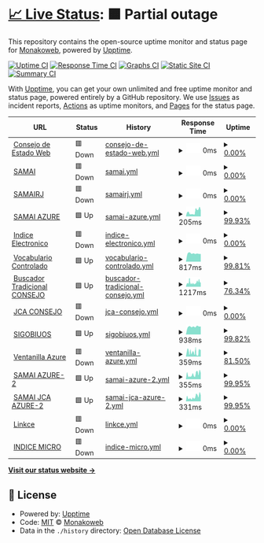 # [📈 Live Status](https://Monakoweb.github.io/upptime_ce): <!--live status--> **🟧 Partial outage**

This repository contains the open-source uptime monitor and status page for [Monakoweb](https://Monakoweb.github.io/upptime_ce), powered by [Upptime](https://github.com/upptime/upptime).

[![Uptime CI](https://github.com/Monakoweb/upptime_ce/workflows/Uptime%20CI/badge.svg)](https://github.com/Monakoweb/upptime_ce/actions?query=workflow%3A%22Uptime+CI%22)
[![Response Time CI](https://github.com/Monakoweb/upptime_ce/workflows/Response%20Time%20CI/badge.svg)](https://github.com/Monakoweb/upptime_ce/actions?query=workflow%3A%22Response+Time+CI%22)
[![Graphs CI](https://github.com/Monakoweb/upptime_ce/workflows/Graphs%20CI/badge.svg)](https://github.com/Monakoweb/upptime_ce/actions?query=workflow%3A%22Graphs+CI%22)
[![Static Site CI](https://github.com/Monakoweb/upptime_ce/workflows/Static%20Site%20CI/badge.svg)](https://github.com/Monakoweb/upptime_ce/actions?query=workflow%3A%22Static+Site+CI%22)
[![Summary CI](https://github.com/Monakoweb/upptime_ce/workflows/Summary%20CI/badge.svg)](https://github.com/Monakoweb/upptime_ce/actions?query=workflow%3A%22Summary+CI%22)

With [Upptime](https://upptime.js.org), you can get your own unlimited and free uptime monitor and status page, powered entirely by a GitHub repository. We use [Issues](https://github.com/Monakoweb/upptime_ce/issues) as incident reports, [Actions](https://github.com/Monakoweb/upptime_ce/actions) as uptime monitors, and [Pages](https://Monakoweb.github.io/upptime_ce) for the status page.

<!--start: status pages-->
<!-- This summary is generated by Upptime (https://github.com/upptime/upptime) -->
<!-- Do not edit this manually, your changes will be overwritten -->
<!-- prettier-ignore -->
| URL | Status | History | Response Time | Uptime |
| --- | ------ | ------- | ------------- | ------ |
| <img alt="" src="https://icons.duckduckgo.com/ip3/consejodeestado.gov.co.ico" height="13"> [Consejo de Estado Web](https://consejodeestado.gov.co/) | 🟥 Down | [consejo-de-estado-web.yml](https://github.com/Monakoweb/upptime_ce/commits/HEAD/history/consejo-de-estado-web.yml) | <details><summary><img alt="Response time graph" src="./graphs/consejo-de-estado-web/response-time-week.png" height="20"> 0ms</summary><br><a href="https://Monakoweb.github.io/upptime_ce/history/consejo-de-estado-web"><img alt="Response time 1702" src="https://img.shields.io/endpoint?url=https%3A%2F%2Fraw.githubusercontent.com%2FMonakoweb%2Fupptime_ce%2FHEAD%2Fapi%2Fconsejo-de-estado-web%2Fresponse-time.json"></a><br><a href="https://Monakoweb.github.io/upptime_ce/history/consejo-de-estado-web"><img alt="24-hour response time 0" src="https://img.shields.io/endpoint?url=https%3A%2F%2Fraw.githubusercontent.com%2FMonakoweb%2Fupptime_ce%2FHEAD%2Fapi%2Fconsejo-de-estado-web%2Fresponse-time-day.json"></a><br><a href="https://Monakoweb.github.io/upptime_ce/history/consejo-de-estado-web"><img alt="7-day response time 0" src="https://img.shields.io/endpoint?url=https%3A%2F%2Fraw.githubusercontent.com%2FMonakoweb%2Fupptime_ce%2FHEAD%2Fapi%2Fconsejo-de-estado-web%2Fresponse-time-week.json"></a><br><a href="https://Monakoweb.github.io/upptime_ce/history/consejo-de-estado-web"><img alt="30-day response time 0" src="https://img.shields.io/endpoint?url=https%3A%2F%2Fraw.githubusercontent.com%2FMonakoweb%2Fupptime_ce%2FHEAD%2Fapi%2Fconsejo-de-estado-web%2Fresponse-time-month.json"></a><br><a href="https://Monakoweb.github.io/upptime_ce/history/consejo-de-estado-web"><img alt="1-year response time 1702" src="https://img.shields.io/endpoint?url=https%3A%2F%2Fraw.githubusercontent.com%2FMonakoweb%2Fupptime_ce%2FHEAD%2Fapi%2Fconsejo-de-estado-web%2Fresponse-time-year.json"></a></details> | <details><summary><a href="https://Monakoweb.github.io/upptime_ce/history/consejo-de-estado-web">0.00%</a></summary><a href="https://Monakoweb.github.io/upptime_ce/history/consejo-de-estado-web"><img alt="All-time uptime 38.28%" src="https://img.shields.io/endpoint?url=https%3A%2F%2Fraw.githubusercontent.com%2FMonakoweb%2Fupptime_ce%2FHEAD%2Fapi%2Fconsejo-de-estado-web%2Fuptime.json"></a><br><a href="https://Monakoweb.github.io/upptime_ce/history/consejo-de-estado-web"><img alt="24-hour uptime 0.00%" src="https://img.shields.io/endpoint?url=https%3A%2F%2Fraw.githubusercontent.com%2FMonakoweb%2Fupptime_ce%2FHEAD%2Fapi%2Fconsejo-de-estado-web%2Fuptime-day.json"></a><br><a href="https://Monakoweb.github.io/upptime_ce/history/consejo-de-estado-web"><img alt="7-day uptime 0.00%" src="https://img.shields.io/endpoint?url=https%3A%2F%2Fraw.githubusercontent.com%2FMonakoweb%2Fupptime_ce%2FHEAD%2Fapi%2Fconsejo-de-estado-web%2Fuptime-week.json"></a><br><a href="https://Monakoweb.github.io/upptime_ce/history/consejo-de-estado-web"><img alt="30-day uptime 0.00%" src="https://img.shields.io/endpoint?url=https%3A%2F%2Fraw.githubusercontent.com%2FMonakoweb%2Fupptime_ce%2FHEAD%2Fapi%2Fconsejo-de-estado-web%2Fuptime-month.json"></a><br><a href="https://Monakoweb.github.io/upptime_ce/history/consejo-de-estado-web"><img alt="1-year uptime 38.28%" src="https://img.shields.io/endpoint?url=https%3A%2F%2Fraw.githubusercontent.com%2FMonakoweb%2Fupptime_ce%2FHEAD%2Fapi%2Fconsejo-de-estado-web%2Fuptime-year.json"></a></details>
| <img alt="" src="https://icons.duckduckgo.com/ip3/relatoria.consejodeestado.gov.co.ico" height="13"> [SAMAI](https://relatoria.consejodeestado.gov.co:8080/) | 🟥 Down | [samai.yml](https://github.com/Monakoweb/upptime_ce/commits/HEAD/history/samai.yml) | <details><summary><img alt="Response time graph" src="./graphs/samai/response-time-week.png" height="20"> 0ms</summary><br><a href="https://Monakoweb.github.io/upptime_ce/history/samai"><img alt="Response time 1190" src="https://img.shields.io/endpoint?url=https%3A%2F%2Fraw.githubusercontent.com%2FMonakoweb%2Fupptime_ce%2FHEAD%2Fapi%2Fsamai%2Fresponse-time.json"></a><br><a href="https://Monakoweb.github.io/upptime_ce/history/samai"><img alt="24-hour response time 0" src="https://img.shields.io/endpoint?url=https%3A%2F%2Fraw.githubusercontent.com%2FMonakoweb%2Fupptime_ce%2FHEAD%2Fapi%2Fsamai%2Fresponse-time-day.json"></a><br><a href="https://Monakoweb.github.io/upptime_ce/history/samai"><img alt="7-day response time 0" src="https://img.shields.io/endpoint?url=https%3A%2F%2Fraw.githubusercontent.com%2FMonakoweb%2Fupptime_ce%2FHEAD%2Fapi%2Fsamai%2Fresponse-time-week.json"></a><br><a href="https://Monakoweb.github.io/upptime_ce/history/samai"><img alt="30-day response time 0" src="https://img.shields.io/endpoint?url=https%3A%2F%2Fraw.githubusercontent.com%2FMonakoweb%2Fupptime_ce%2FHEAD%2Fapi%2Fsamai%2Fresponse-time-month.json"></a><br><a href="https://Monakoweb.github.io/upptime_ce/history/samai"><img alt="1-year response time 1190" src="https://img.shields.io/endpoint?url=https%3A%2F%2Fraw.githubusercontent.com%2FMonakoweb%2Fupptime_ce%2FHEAD%2Fapi%2Fsamai%2Fresponse-time-year.json"></a></details> | <details><summary><a href="https://Monakoweb.github.io/upptime_ce/history/samai">0.00%</a></summary><a href="https://Monakoweb.github.io/upptime_ce/history/samai"><img alt="All-time uptime 81.34%" src="https://img.shields.io/endpoint?url=https%3A%2F%2Fraw.githubusercontent.com%2FMonakoweb%2Fupptime_ce%2FHEAD%2Fapi%2Fsamai%2Fuptime.json"></a><br><a href="https://Monakoweb.github.io/upptime_ce/history/samai"><img alt="24-hour uptime 0.00%" src="https://img.shields.io/endpoint?url=https%3A%2F%2Fraw.githubusercontent.com%2FMonakoweb%2Fupptime_ce%2FHEAD%2Fapi%2Fsamai%2Fuptime-day.json"></a><br><a href="https://Monakoweb.github.io/upptime_ce/history/samai"><img alt="7-day uptime 0.00%" src="https://img.shields.io/endpoint?url=https%3A%2F%2Fraw.githubusercontent.com%2FMonakoweb%2Fupptime_ce%2FHEAD%2Fapi%2Fsamai%2Fuptime-week.json"></a><br><a href="https://Monakoweb.github.io/upptime_ce/history/samai"><img alt="30-day uptime 0.00%" src="https://img.shields.io/endpoint?url=https%3A%2F%2Fraw.githubusercontent.com%2FMonakoweb%2Fupptime_ce%2FHEAD%2Fapi%2Fsamai%2Fuptime-month.json"></a><br><a href="https://Monakoweb.github.io/upptime_ce/history/samai"><img alt="1-year uptime 81.34%" src="https://img.shields.io/endpoint?url=https%3A%2F%2Fraw.githubusercontent.com%2FMonakoweb%2Fupptime_ce%2FHEAD%2Fapi%2Fsamai%2Fuptime-year.json"></a></details>
| <img alt="" src="https://icons.duckduckgo.com/ip3/samairj.consejodeestado.gov.co.ico" height="13"> [SAMAIRJ](https://samairj.consejodeestado.gov.co/) | 🟥 Down | [samairj.yml](https://github.com/Monakoweb/upptime_ce/commits/HEAD/history/samairj.yml) | <details><summary><img alt="Response time graph" src="./graphs/samairj/response-time-week.png" height="20"> 0ms</summary><br><a href="https://Monakoweb.github.io/upptime_ce/history/samairj"><img alt="Response time 1115" src="https://img.shields.io/endpoint?url=https%3A%2F%2Fraw.githubusercontent.com%2FMonakoweb%2Fupptime_ce%2FHEAD%2Fapi%2Fsamairj%2Fresponse-time.json"></a><br><a href="https://Monakoweb.github.io/upptime_ce/history/samairj"><img alt="24-hour response time 0" src="https://img.shields.io/endpoint?url=https%3A%2F%2Fraw.githubusercontent.com%2FMonakoweb%2Fupptime_ce%2FHEAD%2Fapi%2Fsamairj%2Fresponse-time-day.json"></a><br><a href="https://Monakoweb.github.io/upptime_ce/history/samairj"><img alt="7-day response time 0" src="https://img.shields.io/endpoint?url=https%3A%2F%2Fraw.githubusercontent.com%2FMonakoweb%2Fupptime_ce%2FHEAD%2Fapi%2Fsamairj%2Fresponse-time-week.json"></a><br><a href="https://Monakoweb.github.io/upptime_ce/history/samairj"><img alt="30-day response time 0" src="https://img.shields.io/endpoint?url=https%3A%2F%2Fraw.githubusercontent.com%2FMonakoweb%2Fupptime_ce%2FHEAD%2Fapi%2Fsamairj%2Fresponse-time-month.json"></a><br><a href="https://Monakoweb.github.io/upptime_ce/history/samairj"><img alt="1-year response time 1115" src="https://img.shields.io/endpoint?url=https%3A%2F%2Fraw.githubusercontent.com%2FMonakoweb%2Fupptime_ce%2FHEAD%2Fapi%2Fsamairj%2Fresponse-time-year.json"></a></details> | <details><summary><a href="https://Monakoweb.github.io/upptime_ce/history/samairj">0.00%</a></summary><a href="https://Monakoweb.github.io/upptime_ce/history/samairj"><img alt="All-time uptime 78.83%" src="https://img.shields.io/endpoint?url=https%3A%2F%2Fraw.githubusercontent.com%2FMonakoweb%2Fupptime_ce%2FHEAD%2Fapi%2Fsamairj%2Fuptime.json"></a><br><a href="https://Monakoweb.github.io/upptime_ce/history/samairj"><img alt="24-hour uptime 0.00%" src="https://img.shields.io/endpoint?url=https%3A%2F%2Fraw.githubusercontent.com%2FMonakoweb%2Fupptime_ce%2FHEAD%2Fapi%2Fsamairj%2Fuptime-day.json"></a><br><a href="https://Monakoweb.github.io/upptime_ce/history/samairj"><img alt="7-day uptime 0.00%" src="https://img.shields.io/endpoint?url=https%3A%2F%2Fraw.githubusercontent.com%2FMonakoweb%2Fupptime_ce%2FHEAD%2Fapi%2Fsamairj%2Fuptime-week.json"></a><br><a href="https://Monakoweb.github.io/upptime_ce/history/samairj"><img alt="30-day uptime 0.00%" src="https://img.shields.io/endpoint?url=https%3A%2F%2Fraw.githubusercontent.com%2FMonakoweb%2Fupptime_ce%2FHEAD%2Fapi%2Fsamairj%2Fuptime-month.json"></a><br><a href="https://Monakoweb.github.io/upptime_ce/history/samairj"><img alt="1-year uptime 78.83%" src="https://img.shields.io/endpoint?url=https%3A%2F%2Fraw.githubusercontent.com%2FMonakoweb%2Fupptime_ce%2FHEAD%2Fapi%2Fsamairj%2Fuptime-year.json"></a></details>
| <img alt="" src="https://icons.duckduckgo.com/ip3/samai.azurewebsites.net.ico" height="13"> [SAMAI AZURE](https://samai.azurewebsites.net/) | 🟩 Up | [samai-azure.yml](https://github.com/Monakoweb/upptime_ce/commits/HEAD/history/samai-azure.yml) | <details><summary><img alt="Response time graph" src="./graphs/samai-azure/response-time-week.png" height="20"> 205ms</summary><br><a href="https://Monakoweb.github.io/upptime_ce/history/samai-azure"><img alt="Response time 385" src="https://img.shields.io/endpoint?url=https%3A%2F%2Fraw.githubusercontent.com%2FMonakoweb%2Fupptime_ce%2FHEAD%2Fapi%2Fsamai-azure%2Fresponse-time.json"></a><br><a href="https://Monakoweb.github.io/upptime_ce/history/samai-azure"><img alt="24-hour response time 204" src="https://img.shields.io/endpoint?url=https%3A%2F%2Fraw.githubusercontent.com%2FMonakoweb%2Fupptime_ce%2FHEAD%2Fapi%2Fsamai-azure%2Fresponse-time-day.json"></a><br><a href="https://Monakoweb.github.io/upptime_ce/history/samai-azure"><img alt="7-day response time 205" src="https://img.shields.io/endpoint?url=https%3A%2F%2Fraw.githubusercontent.com%2FMonakoweb%2Fupptime_ce%2FHEAD%2Fapi%2Fsamai-azure%2Fresponse-time-week.json"></a><br><a href="https://Monakoweb.github.io/upptime_ce/history/samai-azure"><img alt="30-day response time 451" src="https://img.shields.io/endpoint?url=https%3A%2F%2Fraw.githubusercontent.com%2FMonakoweb%2Fupptime_ce%2FHEAD%2Fapi%2Fsamai-azure%2Fresponse-time-month.json"></a><br><a href="https://Monakoweb.github.io/upptime_ce/history/samai-azure"><img alt="1-year response time 385" src="https://img.shields.io/endpoint?url=https%3A%2F%2Fraw.githubusercontent.com%2FMonakoweb%2Fupptime_ce%2FHEAD%2Fapi%2Fsamai-azure%2Fresponse-time-year.json"></a></details> | <details><summary><a href="https://Monakoweb.github.io/upptime_ce/history/samai-azure">99.93%</a></summary><a href="https://Monakoweb.github.io/upptime_ce/history/samai-azure"><img alt="All-time uptime 99.89%" src="https://img.shields.io/endpoint?url=https%3A%2F%2Fraw.githubusercontent.com%2FMonakoweb%2Fupptime_ce%2FHEAD%2Fapi%2Fsamai-azure%2Fuptime.json"></a><br><a href="https://Monakoweb.github.io/upptime_ce/history/samai-azure"><img alt="24-hour uptime 100.00%" src="https://img.shields.io/endpoint?url=https%3A%2F%2Fraw.githubusercontent.com%2FMonakoweb%2Fupptime_ce%2FHEAD%2Fapi%2Fsamai-azure%2Fuptime-day.json"></a><br><a href="https://Monakoweb.github.io/upptime_ce/history/samai-azure"><img alt="7-day uptime 99.93%" src="https://img.shields.io/endpoint?url=https%3A%2F%2Fraw.githubusercontent.com%2FMonakoweb%2Fupptime_ce%2FHEAD%2Fapi%2Fsamai-azure%2Fuptime-week.json"></a><br><a href="https://Monakoweb.github.io/upptime_ce/history/samai-azure"><img alt="30-day uptime 99.85%" src="https://img.shields.io/endpoint?url=https%3A%2F%2Fraw.githubusercontent.com%2FMonakoweb%2Fupptime_ce%2FHEAD%2Fapi%2Fsamai-azure%2Fuptime-month.json"></a><br><a href="https://Monakoweb.github.io/upptime_ce/history/samai-azure"><img alt="1-year uptime 99.89%" src="https://img.shields.io/endpoint?url=https%3A%2F%2Fraw.githubusercontent.com%2FMonakoweb%2Fupptime_ce%2FHEAD%2Fapi%2Fsamai-azure%2Fuptime-year.json"></a></details>
| <img alt="" src="https://icons.duckduckgo.com/ip3/iedoc.consejodeestado.gov.co.ico" height="13"> [Indice Electronico](https://iedoc.consejodeestado.gov.co:448/) | 🟥 Down | [indice-electronico.yml](https://github.com/Monakoweb/upptime_ce/commits/HEAD/history/indice-electronico.yml) | <details><summary><img alt="Response time graph" src="./graphs/indice-electronico/response-time-week.png" height="20"> 0ms</summary><br><a href="https://Monakoweb.github.io/upptime_ce/history/indice-electronico"><img alt="Response time 824" src="https://img.shields.io/endpoint?url=https%3A%2F%2Fraw.githubusercontent.com%2FMonakoweb%2Fupptime_ce%2FHEAD%2Fapi%2Findice-electronico%2Fresponse-time.json"></a><br><a href="https://Monakoweb.github.io/upptime_ce/history/indice-electronico"><img alt="24-hour response time 0" src="https://img.shields.io/endpoint?url=https%3A%2F%2Fraw.githubusercontent.com%2FMonakoweb%2Fupptime_ce%2FHEAD%2Fapi%2Findice-electronico%2Fresponse-time-day.json"></a><br><a href="https://Monakoweb.github.io/upptime_ce/history/indice-electronico"><img alt="7-day response time 0" src="https://img.shields.io/endpoint?url=https%3A%2F%2Fraw.githubusercontent.com%2FMonakoweb%2Fupptime_ce%2FHEAD%2Fapi%2Findice-electronico%2Fresponse-time-week.json"></a><br><a href="https://Monakoweb.github.io/upptime_ce/history/indice-electronico"><img alt="30-day response time 638" src="https://img.shields.io/endpoint?url=https%3A%2F%2Fraw.githubusercontent.com%2FMonakoweb%2Fupptime_ce%2FHEAD%2Fapi%2Findice-electronico%2Fresponse-time-month.json"></a><br><a href="https://Monakoweb.github.io/upptime_ce/history/indice-electronico"><img alt="1-year response time 824" src="https://img.shields.io/endpoint?url=https%3A%2F%2Fraw.githubusercontent.com%2FMonakoweb%2Fupptime_ce%2FHEAD%2Fapi%2Findice-electronico%2Fresponse-time-year.json"></a></details> | <details><summary><a href="https://Monakoweb.github.io/upptime_ce/history/indice-electronico">0.00%</a></summary><a href="https://Monakoweb.github.io/upptime_ce/history/indice-electronico"><img alt="All-time uptime 89.94%" src="https://img.shields.io/endpoint?url=https%3A%2F%2Fraw.githubusercontent.com%2FMonakoweb%2Fupptime_ce%2FHEAD%2Fapi%2Findice-electronico%2Fuptime.json"></a><br><a href="https://Monakoweb.github.io/upptime_ce/history/indice-electronico"><img alt="24-hour uptime 0.00%" src="https://img.shields.io/endpoint?url=https%3A%2F%2Fraw.githubusercontent.com%2FMonakoweb%2Fupptime_ce%2FHEAD%2Fapi%2Findice-electronico%2Fuptime-day.json"></a><br><a href="https://Monakoweb.github.io/upptime_ce/history/indice-electronico"><img alt="7-day uptime 0.00%" src="https://img.shields.io/endpoint?url=https%3A%2F%2Fraw.githubusercontent.com%2FMonakoweb%2Fupptime_ce%2FHEAD%2Fapi%2Findice-electronico%2Fuptime-week.json"></a><br><a href="https://Monakoweb.github.io/upptime_ce/history/indice-electronico"><img alt="30-day uptime 36.25%" src="https://img.shields.io/endpoint?url=https%3A%2F%2Fraw.githubusercontent.com%2FMonakoweb%2Fupptime_ce%2FHEAD%2Fapi%2Findice-electronico%2Fuptime-month.json"></a><br><a href="https://Monakoweb.github.io/upptime_ce/history/indice-electronico"><img alt="1-year uptime 89.94%" src="https://img.shields.io/endpoint?url=https%3A%2F%2Fraw.githubusercontent.com%2FMonakoweb%2Fupptime_ce%2FHEAD%2Fapi%2Findice-electronico%2Fuptime-year.json"></a></details>
| <img alt="" src="https://icons.duckduckgo.com/ip3/190.217.24.78.ico" height="13"> [Vocabulario Controlado](http://190.217.24.78:8888/tematres3/vocab/index.php) | 🟩 Up | [vocabulario-controlado.yml](https://github.com/Monakoweb/upptime_ce/commits/HEAD/history/vocabulario-controlado.yml) | <details><summary><img alt="Response time graph" src="./graphs/vocabulario-controlado/response-time-week.png" height="20"> 817ms</summary><br><a href="https://Monakoweb.github.io/upptime_ce/history/vocabulario-controlado"><img alt="Response time 867" src="https://img.shields.io/endpoint?url=https%3A%2F%2Fraw.githubusercontent.com%2FMonakoweb%2Fupptime_ce%2FHEAD%2Fapi%2Fvocabulario-controlado%2Fresponse-time.json"></a><br><a href="https://Monakoweb.github.io/upptime_ce/history/vocabulario-controlado"><img alt="24-hour response time 772" src="https://img.shields.io/endpoint?url=https%3A%2F%2Fraw.githubusercontent.com%2FMonakoweb%2Fupptime_ce%2FHEAD%2Fapi%2Fvocabulario-controlado%2Fresponse-time-day.json"></a><br><a href="https://Monakoweb.github.io/upptime_ce/history/vocabulario-controlado"><img alt="7-day response time 817" src="https://img.shields.io/endpoint?url=https%3A%2F%2Fraw.githubusercontent.com%2FMonakoweb%2Fupptime_ce%2FHEAD%2Fapi%2Fvocabulario-controlado%2Fresponse-time-week.json"></a><br><a href="https://Monakoweb.github.io/upptime_ce/history/vocabulario-controlado"><img alt="30-day response time 804" src="https://img.shields.io/endpoint?url=https%3A%2F%2Fraw.githubusercontent.com%2FMonakoweb%2Fupptime_ce%2FHEAD%2Fapi%2Fvocabulario-controlado%2Fresponse-time-month.json"></a><br><a href="https://Monakoweb.github.io/upptime_ce/history/vocabulario-controlado"><img alt="1-year response time 867" src="https://img.shields.io/endpoint?url=https%3A%2F%2Fraw.githubusercontent.com%2FMonakoweb%2Fupptime_ce%2FHEAD%2Fapi%2Fvocabulario-controlado%2Fresponse-time-year.json"></a></details> | <details><summary><a href="https://Monakoweb.github.io/upptime_ce/history/vocabulario-controlado">99.81%</a></summary><a href="https://Monakoweb.github.io/upptime_ce/history/vocabulario-controlado"><img alt="All-time uptime 99.37%" src="https://img.shields.io/endpoint?url=https%3A%2F%2Fraw.githubusercontent.com%2FMonakoweb%2Fupptime_ce%2FHEAD%2Fapi%2Fvocabulario-controlado%2Fuptime.json"></a><br><a href="https://Monakoweb.github.io/upptime_ce/history/vocabulario-controlado"><img alt="24-hour uptime 100.00%" src="https://img.shields.io/endpoint?url=https%3A%2F%2Fraw.githubusercontent.com%2FMonakoweb%2Fupptime_ce%2FHEAD%2Fapi%2Fvocabulario-controlado%2Fuptime-day.json"></a><br><a href="https://Monakoweb.github.io/upptime_ce/history/vocabulario-controlado"><img alt="7-day uptime 99.81%" src="https://img.shields.io/endpoint?url=https%3A%2F%2Fraw.githubusercontent.com%2FMonakoweb%2Fupptime_ce%2FHEAD%2Fapi%2Fvocabulario-controlado%2Fuptime-week.json"></a><br><a href="https://Monakoweb.github.io/upptime_ce/history/vocabulario-controlado"><img alt="30-day uptime 99.90%" src="https://img.shields.io/endpoint?url=https%3A%2F%2Fraw.githubusercontent.com%2FMonakoweb%2Fupptime_ce%2FHEAD%2Fapi%2Fvocabulario-controlado%2Fuptime-month.json"></a><br><a href="https://Monakoweb.github.io/upptime_ce/history/vocabulario-controlado"><img alt="1-year uptime 99.37%" src="https://img.shields.io/endpoint?url=https%3A%2F%2Fraw.githubusercontent.com%2FMonakoweb%2Fupptime_ce%2FHEAD%2Fapi%2Fvocabulario-controlado%2Fuptime-year.json"></a></details>
| <img alt="" src="https://icons.duckduckgo.com/ip3/190.217.24.55.ico" height="13"> [Buscador Tradicional CONSEJO](http://190.217.24.55:8080/WebRelatoria/ce/index.xhtml) | 🟩 Up | [buscador-tradicional-consejo.yml](https://github.com/Monakoweb/upptime_ce/commits/HEAD/history/buscador-tradicional-consejo.yml) | <details><summary><img alt="Response time graph" src="./graphs/buscador-tradicional-consejo/response-time-week.png" height="20"> 1217ms</summary><br><a href="https://Monakoweb.github.io/upptime_ce/history/buscador-tradicional-consejo"><img alt="Response time 1917" src="https://img.shields.io/endpoint?url=https%3A%2F%2Fraw.githubusercontent.com%2FMonakoweb%2Fupptime_ce%2FHEAD%2Fapi%2Fbuscador-tradicional-consejo%2Fresponse-time.json"></a><br><a href="https://Monakoweb.github.io/upptime_ce/history/buscador-tradicional-consejo"><img alt="24-hour response time 863" src="https://img.shields.io/endpoint?url=https%3A%2F%2Fraw.githubusercontent.com%2FMonakoweb%2Fupptime_ce%2FHEAD%2Fapi%2Fbuscador-tradicional-consejo%2Fresponse-time-day.json"></a><br><a href="https://Monakoweb.github.io/upptime_ce/history/buscador-tradicional-consejo"><img alt="7-day response time 1217" src="https://img.shields.io/endpoint?url=https%3A%2F%2Fraw.githubusercontent.com%2FMonakoweb%2Fupptime_ce%2FHEAD%2Fapi%2Fbuscador-tradicional-consejo%2Fresponse-time-week.json"></a><br><a href="https://Monakoweb.github.io/upptime_ce/history/buscador-tradicional-consejo"><img alt="30-day response time 2093" src="https://img.shields.io/endpoint?url=https%3A%2F%2Fraw.githubusercontent.com%2FMonakoweb%2Fupptime_ce%2FHEAD%2Fapi%2Fbuscador-tradicional-consejo%2Fresponse-time-month.json"></a><br><a href="https://Monakoweb.github.io/upptime_ce/history/buscador-tradicional-consejo"><img alt="1-year response time 1917" src="https://img.shields.io/endpoint?url=https%3A%2F%2Fraw.githubusercontent.com%2FMonakoweb%2Fupptime_ce%2FHEAD%2Fapi%2Fbuscador-tradicional-consejo%2Fresponse-time-year.json"></a></details> | <details><summary><a href="https://Monakoweb.github.io/upptime_ce/history/buscador-tradicional-consejo">76.34%</a></summary><a href="https://Monakoweb.github.io/upptime_ce/history/buscador-tradicional-consejo"><img alt="All-time uptime 94.92%" src="https://img.shields.io/endpoint?url=https%3A%2F%2Fraw.githubusercontent.com%2FMonakoweb%2Fupptime_ce%2FHEAD%2Fapi%2Fbuscador-tradicional-consejo%2Fuptime.json"></a><br><a href="https://Monakoweb.github.io/upptime_ce/history/buscador-tradicional-consejo"><img alt="24-hour uptime 37.71%" src="https://img.shields.io/endpoint?url=https%3A%2F%2Fraw.githubusercontent.com%2FMonakoweb%2Fupptime_ce%2FHEAD%2Fapi%2Fbuscador-tradicional-consejo%2Fuptime-day.json"></a><br><a href="https://Monakoweb.github.io/upptime_ce/history/buscador-tradicional-consejo"><img alt="7-day uptime 76.34%" src="https://img.shields.io/endpoint?url=https%3A%2F%2Fraw.githubusercontent.com%2FMonakoweb%2Fupptime_ce%2FHEAD%2Fapi%2Fbuscador-tradicional-consejo%2Fuptime-week.json"></a><br><a href="https://Monakoweb.github.io/upptime_ce/history/buscador-tradicional-consejo"><img alt="30-day uptime 89.68%" src="https://img.shields.io/endpoint?url=https%3A%2F%2Fraw.githubusercontent.com%2FMonakoweb%2Fupptime_ce%2FHEAD%2Fapi%2Fbuscador-tradicional-consejo%2Fuptime-month.json"></a><br><a href="https://Monakoweb.github.io/upptime_ce/history/buscador-tradicional-consejo"><img alt="1-year uptime 94.92%" src="https://img.shields.io/endpoint?url=https%3A%2F%2Fraw.githubusercontent.com%2FMonakoweb%2Fupptime_ce%2FHEAD%2Fapi%2Fbuscador-tradicional-consejo%2Fuptime-year.json"></a></details>
| <img alt="" src="https://icons.duckduckgo.com/ip3/relatoria.consejodeestado.gov.co.ico" height="13"> [JCA CONSEJO](https://relatoria.consejodeestado.gov.co:8088/) | 🟥 Down | [jca-consejo.yml](https://github.com/Monakoweb/upptime_ce/commits/HEAD/history/jca-consejo.yml) | <details><summary><img alt="Response time graph" src="./graphs/jca-consejo/response-time-week.png" height="20"> 0ms</summary><br><a href="https://Monakoweb.github.io/upptime_ce/history/jca-consejo"><img alt="Response time 1917" src="https://img.shields.io/endpoint?url=https%3A%2F%2Fraw.githubusercontent.com%2FMonakoweb%2Fupptime_ce%2FHEAD%2Fapi%2Fjca-consejo%2Fresponse-time.json"></a><br><a href="https://Monakoweb.github.io/upptime_ce/history/jca-consejo"><img alt="24-hour response time 0" src="https://img.shields.io/endpoint?url=https%3A%2F%2Fraw.githubusercontent.com%2FMonakoweb%2Fupptime_ce%2FHEAD%2Fapi%2Fjca-consejo%2Fresponse-time-day.json"></a><br><a href="https://Monakoweb.github.io/upptime_ce/history/jca-consejo"><img alt="7-day response time 0" src="https://img.shields.io/endpoint?url=https%3A%2F%2Fraw.githubusercontent.com%2FMonakoweb%2Fupptime_ce%2FHEAD%2Fapi%2Fjca-consejo%2Fresponse-time-week.json"></a><br><a href="https://Monakoweb.github.io/upptime_ce/history/jca-consejo"><img alt="30-day response time 0" src="https://img.shields.io/endpoint?url=https%3A%2F%2Fraw.githubusercontent.com%2FMonakoweb%2Fupptime_ce%2FHEAD%2Fapi%2Fjca-consejo%2Fresponse-time-month.json"></a><br><a href="https://Monakoweb.github.io/upptime_ce/history/jca-consejo"><img alt="1-year response time 1917" src="https://img.shields.io/endpoint?url=https%3A%2F%2Fraw.githubusercontent.com%2FMonakoweb%2Fupptime_ce%2FHEAD%2Fapi%2Fjca-consejo%2Fresponse-time-year.json"></a></details> | <details><summary><a href="https://Monakoweb.github.io/upptime_ce/history/jca-consejo">0.00%</a></summary><a href="https://Monakoweb.github.io/upptime_ce/history/jca-consejo"><img alt="All-time uptime 75.58%" src="https://img.shields.io/endpoint?url=https%3A%2F%2Fraw.githubusercontent.com%2FMonakoweb%2Fupptime_ce%2FHEAD%2Fapi%2Fjca-consejo%2Fuptime.json"></a><br><a href="https://Monakoweb.github.io/upptime_ce/history/jca-consejo"><img alt="24-hour uptime 0.00%" src="https://img.shields.io/endpoint?url=https%3A%2F%2Fraw.githubusercontent.com%2FMonakoweb%2Fupptime_ce%2FHEAD%2Fapi%2Fjca-consejo%2Fuptime-day.json"></a><br><a href="https://Monakoweb.github.io/upptime_ce/history/jca-consejo"><img alt="7-day uptime 0.00%" src="https://img.shields.io/endpoint?url=https%3A%2F%2Fraw.githubusercontent.com%2FMonakoweb%2Fupptime_ce%2FHEAD%2Fapi%2Fjca-consejo%2Fuptime-week.json"></a><br><a href="https://Monakoweb.github.io/upptime_ce/history/jca-consejo"><img alt="30-day uptime 0.00%" src="https://img.shields.io/endpoint?url=https%3A%2F%2Fraw.githubusercontent.com%2FMonakoweb%2Fupptime_ce%2FHEAD%2Fapi%2Fjca-consejo%2Fuptime-month.json"></a><br><a href="https://Monakoweb.github.io/upptime_ce/history/jca-consejo"><img alt="1-year uptime 75.58%" src="https://img.shields.io/endpoint?url=https%3A%2F%2Fraw.githubusercontent.com%2FMonakoweb%2Fupptime_ce%2FHEAD%2Fapi%2Fjca-consejo%2Fuptime-year.json"></a></details>
| <img alt="" src="https://icons.duckduckgo.com/ip3/sigobius.consejodeestado.gov.co.ico" height="13"> [SIGOBIUOS](https://sigobius.consejodeestado.gov.co/SIGOBIUS/wsCorrespondencia/srvCorrespondencia.asmx?wsdl) | 🟩 Up | [sigobiuos.yml](https://github.com/Monakoweb/upptime_ce/commits/HEAD/history/sigobiuos.yml) | <details><summary><img alt="Response time graph" src="./graphs/sigobiuos/response-time-week.png" height="20"> 938ms</summary><br><a href="https://Monakoweb.github.io/upptime_ce/history/sigobiuos"><img alt="Response time 1448" src="https://img.shields.io/endpoint?url=https%3A%2F%2Fraw.githubusercontent.com%2FMonakoweb%2Fupptime_ce%2FHEAD%2Fapi%2Fsigobiuos%2Fresponse-time.json"></a><br><a href="https://Monakoweb.github.io/upptime_ce/history/sigobiuos"><img alt="24-hour response time 962" src="https://img.shields.io/endpoint?url=https%3A%2F%2Fraw.githubusercontent.com%2FMonakoweb%2Fupptime_ce%2FHEAD%2Fapi%2Fsigobiuos%2Fresponse-time-day.json"></a><br><a href="https://Monakoweb.github.io/upptime_ce/history/sigobiuos"><img alt="7-day response time 938" src="https://img.shields.io/endpoint?url=https%3A%2F%2Fraw.githubusercontent.com%2FMonakoweb%2Fupptime_ce%2FHEAD%2Fapi%2Fsigobiuos%2Fresponse-time-week.json"></a><br><a href="https://Monakoweb.github.io/upptime_ce/history/sigobiuos"><img alt="30-day response time 1347" src="https://img.shields.io/endpoint?url=https%3A%2F%2Fraw.githubusercontent.com%2FMonakoweb%2Fupptime_ce%2FHEAD%2Fapi%2Fsigobiuos%2Fresponse-time-month.json"></a><br><a href="https://Monakoweb.github.io/upptime_ce/history/sigobiuos"><img alt="1-year response time 1448" src="https://img.shields.io/endpoint?url=https%3A%2F%2Fraw.githubusercontent.com%2FMonakoweb%2Fupptime_ce%2FHEAD%2Fapi%2Fsigobiuos%2Fresponse-time-year.json"></a></details> | <details><summary><a href="https://Monakoweb.github.io/upptime_ce/history/sigobiuos">99.82%</a></summary><a href="https://Monakoweb.github.io/upptime_ce/history/sigobiuos"><img alt="All-time uptime 97.23%" src="https://img.shields.io/endpoint?url=https%3A%2F%2Fraw.githubusercontent.com%2FMonakoweb%2Fupptime_ce%2FHEAD%2Fapi%2Fsigobiuos%2Fuptime.json"></a><br><a href="https://Monakoweb.github.io/upptime_ce/history/sigobiuos"><img alt="24-hour uptime 100.00%" src="https://img.shields.io/endpoint?url=https%3A%2F%2Fraw.githubusercontent.com%2FMonakoweb%2Fupptime_ce%2FHEAD%2Fapi%2Fsigobiuos%2Fuptime-day.json"></a><br><a href="https://Monakoweb.github.io/upptime_ce/history/sigobiuos"><img alt="7-day uptime 99.82%" src="https://img.shields.io/endpoint?url=https%3A%2F%2Fraw.githubusercontent.com%2FMonakoweb%2Fupptime_ce%2FHEAD%2Fapi%2Fsigobiuos%2Fuptime-week.json"></a><br><a href="https://Monakoweb.github.io/upptime_ce/history/sigobiuos"><img alt="30-day uptime 99.83%" src="https://img.shields.io/endpoint?url=https%3A%2F%2Fraw.githubusercontent.com%2FMonakoweb%2Fupptime_ce%2FHEAD%2Fapi%2Fsigobiuos%2Fuptime-month.json"></a><br><a href="https://Monakoweb.github.io/upptime_ce/history/sigobiuos"><img alt="1-year uptime 97.23%" src="https://img.shields.io/endpoint?url=https%3A%2F%2Fraw.githubusercontent.com%2FMonakoweb%2Fupptime_ce%2FHEAD%2Fapi%2Fsigobiuos%2Fuptime-year.json"></a></details>
| <img alt="" src="https://icons.duckduckgo.com/ip3/null.ico" height="13"> [Ventanilla Azure](ventanillavirtual.consejodeestado.gov.co) | 🟥 Down | [ventanilla-azure.yml](https://github.com/Monakoweb/upptime_ce/commits/HEAD/history/ventanilla-azure.yml) | <details><summary><img alt="Response time graph" src="./graphs/ventanilla-azure/response-time-week.png" height="20"> 359ms</summary><br><a href="https://Monakoweb.github.io/upptime_ce/history/ventanilla-azure"><img alt="Response time 276" src="https://img.shields.io/endpoint?url=https%3A%2F%2Fraw.githubusercontent.com%2FMonakoweb%2Fupptime_ce%2FHEAD%2Fapi%2Fventanilla-azure%2Fresponse-time.json"></a><br><a href="https://Monakoweb.github.io/upptime_ce/history/ventanilla-azure"><img alt="24-hour response time 373" src="https://img.shields.io/endpoint?url=https%3A%2F%2Fraw.githubusercontent.com%2FMonakoweb%2Fupptime_ce%2FHEAD%2Fapi%2Fventanilla-azure%2Fresponse-time-day.json"></a><br><a href="https://Monakoweb.github.io/upptime_ce/history/ventanilla-azure"><img alt="7-day response time 359" src="https://img.shields.io/endpoint?url=https%3A%2F%2Fraw.githubusercontent.com%2FMonakoweb%2Fupptime_ce%2FHEAD%2Fapi%2Fventanilla-azure%2Fresponse-time-week.json"></a><br><a href="https://Monakoweb.github.io/upptime_ce/history/ventanilla-azure"><img alt="30-day response time 309" src="https://img.shields.io/endpoint?url=https%3A%2F%2Fraw.githubusercontent.com%2FMonakoweb%2Fupptime_ce%2FHEAD%2Fapi%2Fventanilla-azure%2Fresponse-time-month.json"></a><br><a href="https://Monakoweb.github.io/upptime_ce/history/ventanilla-azure"><img alt="1-year response time 276" src="https://img.shields.io/endpoint?url=https%3A%2F%2Fraw.githubusercontent.com%2FMonakoweb%2Fupptime_ce%2FHEAD%2Fapi%2Fventanilla-azure%2Fresponse-time-year.json"></a></details> | <details><summary><a href="https://Monakoweb.github.io/upptime_ce/history/ventanilla-azure">81.50%</a></summary><a href="https://Monakoweb.github.io/upptime_ce/history/ventanilla-azure"><img alt="All-time uptime 2.47%" src="https://img.shields.io/endpoint?url=https%3A%2F%2Fraw.githubusercontent.com%2FMonakoweb%2Fupptime_ce%2FHEAD%2Fapi%2Fventanilla-azure%2Fuptime.json"></a><br><a href="https://Monakoweb.github.io/upptime_ce/history/ventanilla-azure"><img alt="24-hour uptime 83.60%" src="https://img.shields.io/endpoint?url=https%3A%2F%2Fraw.githubusercontent.com%2FMonakoweb%2Fupptime_ce%2FHEAD%2Fapi%2Fventanilla-azure%2Fuptime-day.json"></a><br><a href="https://Monakoweb.github.io/upptime_ce/history/ventanilla-azure"><img alt="7-day uptime 81.50%" src="https://img.shields.io/endpoint?url=https%3A%2F%2Fraw.githubusercontent.com%2FMonakoweb%2Fupptime_ce%2FHEAD%2Fapi%2Fventanilla-azure%2Fuptime-week.json"></a><br><a href="https://Monakoweb.github.io/upptime_ce/history/ventanilla-azure"><img alt="30-day uptime 16.85%" src="https://img.shields.io/endpoint?url=https%3A%2F%2Fraw.githubusercontent.com%2FMonakoweb%2Fupptime_ce%2FHEAD%2Fapi%2Fventanilla-azure%2Fuptime-month.json"></a><br><a href="https://Monakoweb.github.io/upptime_ce/history/ventanilla-azure"><img alt="1-year uptime 2.47%" src="https://img.shields.io/endpoint?url=https%3A%2F%2Fraw.githubusercontent.com%2FMonakoweb%2Fupptime_ce%2FHEAD%2Fapi%2Fventanilla-azure%2Fuptime-year.json"></a></details>
| <img alt="" src="https://icons.duckduckgo.com/ip3/null.ico" height="13"> [SAMAI AZURE-2](samai.consejodeestado.gov.co) | 🟩 Up | [samai-azure-2.yml](https://github.com/Monakoweb/upptime_ce/commits/HEAD/history/samai-azure-2.yml) | <details><summary><img alt="Response time graph" src="./graphs/samai-azure-2/response-time-week.png" height="20"> 355ms</summary><br><a href="https://Monakoweb.github.io/upptime_ce/history/samai-azure-2"><img alt="Response time 659" src="https://img.shields.io/endpoint?url=https%3A%2F%2Fraw.githubusercontent.com%2FMonakoweb%2Fupptime_ce%2FHEAD%2Fapi%2Fsamai-azure-2%2Fresponse-time.json"></a><br><a href="https://Monakoweb.github.io/upptime_ce/history/samai-azure-2"><img alt="24-hour response time 307" src="https://img.shields.io/endpoint?url=https%3A%2F%2Fraw.githubusercontent.com%2FMonakoweb%2Fupptime_ce%2FHEAD%2Fapi%2Fsamai-azure-2%2Fresponse-time-day.json"></a><br><a href="https://Monakoweb.github.io/upptime_ce/history/samai-azure-2"><img alt="7-day response time 355" src="https://img.shields.io/endpoint?url=https%3A%2F%2Fraw.githubusercontent.com%2FMonakoweb%2Fupptime_ce%2FHEAD%2Fapi%2Fsamai-azure-2%2Fresponse-time-week.json"></a><br><a href="https://Monakoweb.github.io/upptime_ce/history/samai-azure-2"><img alt="30-day response time 522" src="https://img.shields.io/endpoint?url=https%3A%2F%2Fraw.githubusercontent.com%2FMonakoweb%2Fupptime_ce%2FHEAD%2Fapi%2Fsamai-azure-2%2Fresponse-time-month.json"></a><br><a href="https://Monakoweb.github.io/upptime_ce/history/samai-azure-2"><img alt="1-year response time 659" src="https://img.shields.io/endpoint?url=https%3A%2F%2Fraw.githubusercontent.com%2FMonakoweb%2Fupptime_ce%2FHEAD%2Fapi%2Fsamai-azure-2%2Fresponse-time-year.json"></a></details> | <details><summary><a href="https://Monakoweb.github.io/upptime_ce/history/samai-azure-2">99.95%</a></summary><a href="https://Monakoweb.github.io/upptime_ce/history/samai-azure-2"><img alt="All-time uptime 99.90%" src="https://img.shields.io/endpoint?url=https%3A%2F%2Fraw.githubusercontent.com%2FMonakoweb%2Fupptime_ce%2FHEAD%2Fapi%2Fsamai-azure-2%2Fuptime.json"></a><br><a href="https://Monakoweb.github.io/upptime_ce/history/samai-azure-2"><img alt="24-hour uptime 100.00%" src="https://img.shields.io/endpoint?url=https%3A%2F%2Fraw.githubusercontent.com%2FMonakoweb%2Fupptime_ce%2FHEAD%2Fapi%2Fsamai-azure-2%2Fuptime-day.json"></a><br><a href="https://Monakoweb.github.io/upptime_ce/history/samai-azure-2"><img alt="7-day uptime 99.95%" src="https://img.shields.io/endpoint?url=https%3A%2F%2Fraw.githubusercontent.com%2FMonakoweb%2Fupptime_ce%2FHEAD%2Fapi%2Fsamai-azure-2%2Fuptime-week.json"></a><br><a href="https://Monakoweb.github.io/upptime_ce/history/samai-azure-2"><img alt="30-day uptime 99.83%" src="https://img.shields.io/endpoint?url=https%3A%2F%2Fraw.githubusercontent.com%2FMonakoweb%2Fupptime_ce%2FHEAD%2Fapi%2Fsamai-azure-2%2Fuptime-month.json"></a><br><a href="https://Monakoweb.github.io/upptime_ce/history/samai-azure-2"><img alt="1-year uptime 99.90%" src="https://img.shields.io/endpoint?url=https%3A%2F%2Fraw.githubusercontent.com%2FMonakoweb%2Fupptime_ce%2FHEAD%2Fapi%2Fsamai-azure-2%2Fuptime-year.json"></a></details>
| <img alt="" src="https://icons.duckduckgo.com/ip3/null.ico" height="13"> [SAMAI JCA AZURE-2](samaijca.consejodeestado.gov.co) | 🟩 Up | [samai-jca-azure-2.yml](https://github.com/Monakoweb/upptime_ce/commits/HEAD/history/samai-jca-azure-2.yml) | <details><summary><img alt="Response time graph" src="./graphs/samai-jca-azure-2/response-time-week.png" height="20"> 331ms</summary><br><a href="https://Monakoweb.github.io/upptime_ce/history/samai-jca-azure-2"><img alt="Response time 594" src="https://img.shields.io/endpoint?url=https%3A%2F%2Fraw.githubusercontent.com%2FMonakoweb%2Fupptime_ce%2FHEAD%2Fapi%2Fsamai-jca-azure-2%2Fresponse-time.json"></a><br><a href="https://Monakoweb.github.io/upptime_ce/history/samai-jca-azure-2"><img alt="24-hour response time 324" src="https://img.shields.io/endpoint?url=https%3A%2F%2Fraw.githubusercontent.com%2FMonakoweb%2Fupptime_ce%2FHEAD%2Fapi%2Fsamai-jca-azure-2%2Fresponse-time-day.json"></a><br><a href="https://Monakoweb.github.io/upptime_ce/history/samai-jca-azure-2"><img alt="7-day response time 331" src="https://img.shields.io/endpoint?url=https%3A%2F%2Fraw.githubusercontent.com%2FMonakoweb%2Fupptime_ce%2FHEAD%2Fapi%2Fsamai-jca-azure-2%2Fresponse-time-week.json"></a><br><a href="https://Monakoweb.github.io/upptime_ce/history/samai-jca-azure-2"><img alt="30-day response time 633" src="https://img.shields.io/endpoint?url=https%3A%2F%2Fraw.githubusercontent.com%2FMonakoweb%2Fupptime_ce%2FHEAD%2Fapi%2Fsamai-jca-azure-2%2Fresponse-time-month.json"></a><br><a href="https://Monakoweb.github.io/upptime_ce/history/samai-jca-azure-2"><img alt="1-year response time 594" src="https://img.shields.io/endpoint?url=https%3A%2F%2Fraw.githubusercontent.com%2FMonakoweb%2Fupptime_ce%2FHEAD%2Fapi%2Fsamai-jca-azure-2%2Fresponse-time-year.json"></a></details> | <details><summary><a href="https://Monakoweb.github.io/upptime_ce/history/samai-jca-azure-2">99.95%</a></summary><a href="https://Monakoweb.github.io/upptime_ce/history/samai-jca-azure-2"><img alt="All-time uptime 99.92%" src="https://img.shields.io/endpoint?url=https%3A%2F%2Fraw.githubusercontent.com%2FMonakoweb%2Fupptime_ce%2FHEAD%2Fapi%2Fsamai-jca-azure-2%2Fuptime.json"></a><br><a href="https://Monakoweb.github.io/upptime_ce/history/samai-jca-azure-2"><img alt="24-hour uptime 100.00%" src="https://img.shields.io/endpoint?url=https%3A%2F%2Fraw.githubusercontent.com%2FMonakoweb%2Fupptime_ce%2FHEAD%2Fapi%2Fsamai-jca-azure-2%2Fuptime-day.json"></a><br><a href="https://Monakoweb.github.io/upptime_ce/history/samai-jca-azure-2"><img alt="7-day uptime 99.95%" src="https://img.shields.io/endpoint?url=https%3A%2F%2Fraw.githubusercontent.com%2FMonakoweb%2Fupptime_ce%2FHEAD%2Fapi%2Fsamai-jca-azure-2%2Fuptime-week.json"></a><br><a href="https://Monakoweb.github.io/upptime_ce/history/samai-jca-azure-2"><img alt="30-day uptime 99.82%" src="https://img.shields.io/endpoint?url=https%3A%2F%2Fraw.githubusercontent.com%2FMonakoweb%2Fupptime_ce%2FHEAD%2Fapi%2Fsamai-jca-azure-2%2Fuptime-month.json"></a><br><a href="https://Monakoweb.github.io/upptime_ce/history/samai-jca-azure-2"><img alt="1-year uptime 99.92%" src="https://img.shields.io/endpoint?url=https%3A%2F%2Fraw.githubusercontent.com%2FMonakoweb%2Fupptime_ce%2FHEAD%2Fapi%2Fsamai-jca-azure-2%2Fuptime-year.json"></a></details>
| <img alt="" src="https://icons.duckduckgo.com/ip3/linkce.consejodeestado.gov.co.ico" height="13"> [Linkce](https://linkce.consejodeestado.gov.co/) | 🟥 Down | [linkce.yml](https://github.com/Monakoweb/upptime_ce/commits/HEAD/history/linkce.yml) | <details><summary><img alt="Response time graph" src="./graphs/linkce/response-time-week.png" height="20"> 0ms</summary><br><a href="https://Monakoweb.github.io/upptime_ce/history/linkce"><img alt="Response time 0" src="https://img.shields.io/endpoint?url=https%3A%2F%2Fraw.githubusercontent.com%2FMonakoweb%2Fupptime_ce%2FHEAD%2Fapi%2Flinkce%2Fresponse-time.json"></a><br><a href="https://Monakoweb.github.io/upptime_ce/history/linkce"><img alt="24-hour response time 0" src="https://img.shields.io/endpoint?url=https%3A%2F%2Fraw.githubusercontent.com%2FMonakoweb%2Fupptime_ce%2FHEAD%2Fapi%2Flinkce%2Fresponse-time-day.json"></a><br><a href="https://Monakoweb.github.io/upptime_ce/history/linkce"><img alt="7-day response time 0" src="https://img.shields.io/endpoint?url=https%3A%2F%2Fraw.githubusercontent.com%2FMonakoweb%2Fupptime_ce%2FHEAD%2Fapi%2Flinkce%2Fresponse-time-week.json"></a><br><a href="https://Monakoweb.github.io/upptime_ce/history/linkce"><img alt="30-day response time 0" src="https://img.shields.io/endpoint?url=https%3A%2F%2Fraw.githubusercontent.com%2FMonakoweb%2Fupptime_ce%2FHEAD%2Fapi%2Flinkce%2Fresponse-time-month.json"></a><br><a href="https://Monakoweb.github.io/upptime_ce/history/linkce"><img alt="1-year response time 0" src="https://img.shields.io/endpoint?url=https%3A%2F%2Fraw.githubusercontent.com%2FMonakoweb%2Fupptime_ce%2FHEAD%2Fapi%2Flinkce%2Fresponse-time-year.json"></a></details> | <details><summary><a href="https://Monakoweb.github.io/upptime_ce/history/linkce">0.00%</a></summary><a href="https://Monakoweb.github.io/upptime_ce/history/linkce"><img alt="All-time uptime 0.00%" src="https://img.shields.io/endpoint?url=https%3A%2F%2Fraw.githubusercontent.com%2FMonakoweb%2Fupptime_ce%2FHEAD%2Fapi%2Flinkce%2Fuptime.json"></a><br><a href="https://Monakoweb.github.io/upptime_ce/history/linkce"><img alt="24-hour uptime 0.00%" src="https://img.shields.io/endpoint?url=https%3A%2F%2Fraw.githubusercontent.com%2FMonakoweb%2Fupptime_ce%2FHEAD%2Fapi%2Flinkce%2Fuptime-day.json"></a><br><a href="https://Monakoweb.github.io/upptime_ce/history/linkce"><img alt="7-day uptime 0.00%" src="https://img.shields.io/endpoint?url=https%3A%2F%2Fraw.githubusercontent.com%2FMonakoweb%2Fupptime_ce%2FHEAD%2Fapi%2Flinkce%2Fuptime-week.json"></a><br><a href="https://Monakoweb.github.io/upptime_ce/history/linkce"><img alt="30-day uptime 0.00%" src="https://img.shields.io/endpoint?url=https%3A%2F%2Fraw.githubusercontent.com%2FMonakoweb%2Fupptime_ce%2FHEAD%2Fapi%2Flinkce%2Fuptime-month.json"></a><br><a href="https://Monakoweb.github.io/upptime_ce/history/linkce"><img alt="1-year uptime 0.00%" src="https://img.shields.io/endpoint?url=https%3A%2F%2Fraw.githubusercontent.com%2FMonakoweb%2Fupptime_ce%2FHEAD%2Fapi%2Flinkce%2Fuptime-year.json"></a></details>
| <img alt="" src="https://icons.duckduckgo.com/ip3/iedoc.consejodeestado.gov.co.ico" height="13"> [INDICE MICRO](https://iedoc.consejodeestado.gov.co:448/swagger.html) | 🟥 Down | [indice-micro.yml](https://github.com/Monakoweb/upptime_ce/commits/HEAD/history/indice-micro.yml) | <details><summary><img alt="Response time graph" src="./graphs/indice-micro/response-time-week.png" height="20"> 0ms</summary><br><a href="https://Monakoweb.github.io/upptime_ce/history/indice-micro"><img alt="Response time 464" src="https://img.shields.io/endpoint?url=https%3A%2F%2Fraw.githubusercontent.com%2FMonakoweb%2Fupptime_ce%2FHEAD%2Fapi%2Findice-micro%2Fresponse-time.json"></a><br><a href="https://Monakoweb.github.io/upptime_ce/history/indice-micro"><img alt="24-hour response time 0" src="https://img.shields.io/endpoint?url=https%3A%2F%2Fraw.githubusercontent.com%2FMonakoweb%2Fupptime_ce%2FHEAD%2Fapi%2Findice-micro%2Fresponse-time-day.json"></a><br><a href="https://Monakoweb.github.io/upptime_ce/history/indice-micro"><img alt="7-day response time 0" src="https://img.shields.io/endpoint?url=https%3A%2F%2Fraw.githubusercontent.com%2FMonakoweb%2Fupptime_ce%2FHEAD%2Fapi%2Findice-micro%2Fresponse-time-week.json"></a><br><a href="https://Monakoweb.github.io/upptime_ce/history/indice-micro"><img alt="30-day response time 480" src="https://img.shields.io/endpoint?url=https%3A%2F%2Fraw.githubusercontent.com%2FMonakoweb%2Fupptime_ce%2FHEAD%2Fapi%2Findice-micro%2Fresponse-time-month.json"></a><br><a href="https://Monakoweb.github.io/upptime_ce/history/indice-micro"><img alt="1-year response time 464" src="https://img.shields.io/endpoint?url=https%3A%2F%2Fraw.githubusercontent.com%2FMonakoweb%2Fupptime_ce%2FHEAD%2Fapi%2Findice-micro%2Fresponse-time-year.json"></a></details> | <details><summary><a href="https://Monakoweb.github.io/upptime_ce/history/indice-micro">0.00%</a></summary><a href="https://Monakoweb.github.io/upptime_ce/history/indice-micro"><img alt="All-time uptime 81.61%" src="https://img.shields.io/endpoint?url=https%3A%2F%2Fraw.githubusercontent.com%2FMonakoweb%2Fupptime_ce%2FHEAD%2Fapi%2Findice-micro%2Fuptime.json"></a><br><a href="https://Monakoweb.github.io/upptime_ce/history/indice-micro"><img alt="24-hour uptime 0.00%" src="https://img.shields.io/endpoint?url=https%3A%2F%2Fraw.githubusercontent.com%2FMonakoweb%2Fupptime_ce%2FHEAD%2Fapi%2Findice-micro%2Fuptime-day.json"></a><br><a href="https://Monakoweb.github.io/upptime_ce/history/indice-micro"><img alt="7-day uptime 0.00%" src="https://img.shields.io/endpoint?url=https%3A%2F%2Fraw.githubusercontent.com%2FMonakoweb%2Fupptime_ce%2FHEAD%2Fapi%2Findice-micro%2Fuptime-week.json"></a><br><a href="https://Monakoweb.github.io/upptime_ce/history/indice-micro"><img alt="30-day uptime 36.33%" src="https://img.shields.io/endpoint?url=https%3A%2F%2Fraw.githubusercontent.com%2FMonakoweb%2Fupptime_ce%2FHEAD%2Fapi%2Findice-micro%2Fuptime-month.json"></a><br><a href="https://Monakoweb.github.io/upptime_ce/history/indice-micro"><img alt="1-year uptime 81.61%" src="https://img.shields.io/endpoint?url=https%3A%2F%2Fraw.githubusercontent.com%2FMonakoweb%2Fupptime_ce%2FHEAD%2Fapi%2Findice-micro%2Fuptime-year.json"></a></details>

<!--end: status pages-->

[**Visit our status website →**](https://Monakoweb.github.io/upptime_ce)

## 📄 License

- Powered by: [Upptime](https://github.com/upptime/upptime)
- Code: [MIT](./LICENSE) © [Monakoweb](https://Monakoweb.github.io/upptime_ce)
- Data in the `./history` directory: [Open Database License](https://opendatacommons.org/licenses/odbl/1-0/)
